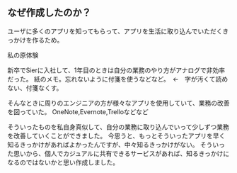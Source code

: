 ## なぜ作成したのか？

ユーザに多くのアプリを知ってもらって、アプリを生活に取り込んでいただくきっかけを作るため。

私の原体験

新卒でSierに入社して、1年目のときは自分の業務のやり方がアナログで非効率だった。
紙のメモ。忘れないように付箋を使うなどなど。　←　字が汚くて読めない、付箋なくす。

そんなときに周りのエンジニアの方が様々なアプリを使用していて、業務の改善を図っていた。
OneNote,Evernote,Trelloなどなど

そういったものを私自身真似して、自分の業務に取り込んでいって少しずつ業務を改善していくことができました。
今思うと、もっとそういったアプリを早く知るきっかけがあればよかったんですが、中々知るきっかけがない。
そういった思いから、個人でカジュアルに共有できるサービスがあれば、知るきっかけになるのではないかと思い作成しました。
